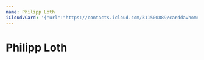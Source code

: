 ```yaml
---
name: Philipp Loth
iCloudVCard: '{"url":"https://contacts.icloud.com/311500889/carddavhome/card/E9152F45-FAAB-4F7E-94BC-E211566339EA.vcf","etag":"\"kmfhbd8v\"","data":"BEGIN:VCARD\r\nVERSION:3.0\r\nFN:\r\nN:Loth;Philipp;;;\r\nUID:D0A40EC4-D9A5-41C8-A12B-A48A763CF653\r\nPRODID:ez-vcard 0.9.13-fc\r\nREV:2025-04-03T22:08:25Z\r\nORG:;\r\nPHOTO;VALUE=uri:https://gateway.icloud.com/contacts/311500889/ck/card/8e066\r\n dfd617e9d625226c6a3d1174664\r\nEND:VCARD"}'
---
```

# Philipp Loth